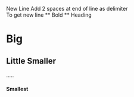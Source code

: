 New Line Add 2 spaces at end of line as delimiter  
To get new line
 ** Bold **
Heading 
# Big 
## Little Smaller 
..... 
#### Smallest
